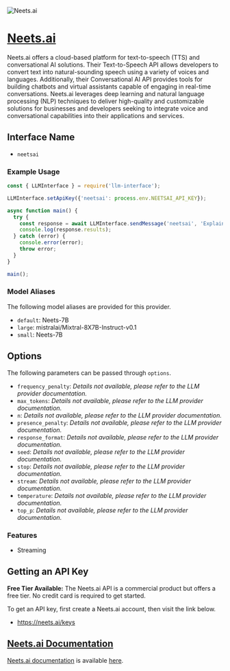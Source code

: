 ![Neets.ai](https://neets.ai/share.jpg)

# [Neets.ai](https://www.neets.ai)

Neets.ai offers a cloud-based platform for text-to-speech (TTS) and conversational AI solutions. Their Text-to-Speech API allows developers to convert text into natural-sounding speech using a variety of voices and languages. Additionally, their Conversational AI API provides tools for building chatbots and virtual assistants capable of engaging in real-time conversations. Neets.ai leverages deep learning and natural language processing (NLP) techniques to deliver high-quality and customizable solutions for businesses and developers seeking to integrate voice and conversational capabilities into their applications and services.

## Interface Name

- `neetsai`

### Example Usage

```javascript
const { LLMInterface } = require('llm-interface');

LLMInterface.setApiKey({'neetsai': process.env.NEETSAI_API_KEY});

async function main() {
  try {
    const response = await LLMInterface.sendMessage('neetsai', 'Explain the importance of low latency LLMs.');
    console.log(response.results);
  } catch (error) {
    console.error(error);
    throw error;
  }
}

main();
```

### Model Aliases

The following model aliases are provided for this provider. 

- `default`: Neets-7B
- `large`: mistralai/Mixtral-8X7B-Instruct-v0.1
- `small`: Neets-7B


## Options

The following parameters can be passed through `options`.

- `frequency_penalty`: _Details not available, please refer to the LLM provider documentation._
- `max_tokens`: _Details not available, please refer to the LLM provider documentation._
- `n`: _Details not available, please refer to the LLM provider documentation._
- `presence_penalty`: _Details not available, please refer to the LLM provider documentation._
- `response_format`: _Details not available, please refer to the LLM provider documentation._
- `seed`: _Details not available, please refer to the LLM provider documentation._
- `stop`: _Details not available, please refer to the LLM provider documentation._
- `stream`: _Details not available, please refer to the LLM provider documentation._
- `temperature`: _Details not available, please refer to the LLM provider documentation._
- `top_p`: _Details not available, please refer to the LLM provider documentation._


### Features

- Streaming


## Getting an API Key

**Free Tier Available:** The Neets.ai API is a commercial product but offers a free tier. No credit card is required to get started.

To get an API key, first create a Neets.ai account, then visit the link below.

- https://neets.ai/keys


## [Neets.ai Documentation](https://docs.neets.ai/reference/getting-started)

[Neets.ai documentation](https://docs.neets.ai/reference/getting-started) is available [here](https://docs.neets.ai/reference/getting-started).
